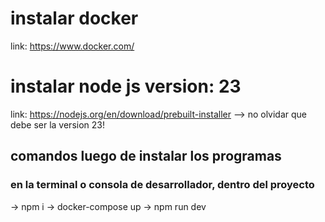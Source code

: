 # instalar docker

link: https://www.docker.com/

# instalar node js version: 23

link: https://nodejs.org/en/download/prebuilt-installer --> no olvidar que debe ser la version 23!

## comandos luego de instalar los programas

### en la terminal o consola de desarrollador, dentro del proyecto

-> npm i
-> docker-compose up
-> npm run dev
